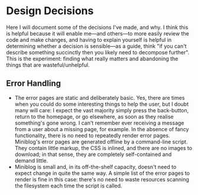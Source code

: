 # Design Decisions

Here I will document some of the decisions I've made, and why.  I think this is helpful because it will enable me&mdash;and others&mdash;to more easily review the code and make changes, and having to explain yourself is helpful in determining whether a decision is sensible&mdash;as a guide, think "if you can't describe something succinctly then you likely need to decompose further".  This is the experiment: finding what really matters and abandoning the things that are wasteful/unhelpful.

## Error Handling

- The error pages are static and deliberately basic.  Yes, there are times when you could do some interesting things to help the user, but I doubt many will care: I expect the vast majority simply press the back-button, return to the homepage, or go elsewhere, as soon as they realise something's gone wrong.  I can't remember ever receiving a message from a user about a missing page, for example.  In the absence of fancy functionality, there is no need to repeatedly render error pages.  Miniblog's error pages are generated offline by a command-line script.  They contain little markup, the CSS is inlined, and there are no images to download; in that sense, they are completely self-contained and demand little.
- Miniblog is small and, in its off-the-shelf capacity, doesn't need to expect change in quite the same way.  A simple list of the error pages to render is fine in this case: there's no need to waste resources scanning the filesystem each time the script is called.
